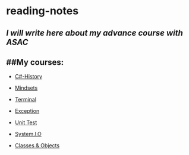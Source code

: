# reading-notes
*I will write here about my advance course with ASAC*
---
##My courses:
---
- [C#-History](./C-sharp.md)

- [Mindsets](./Mindsets.md)

- [Terminal](./Terminal.md)

- [Exception](./Exception.md)

- [Unit Test](./UnitTesting.md)

- [System.I.O](./System.I.O.md)

- [Classes & Objects](./Classes-Objects.md)








